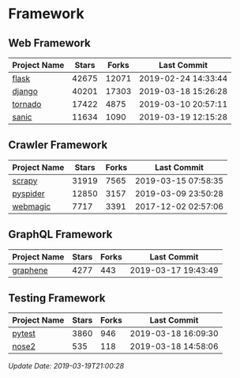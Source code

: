 # Framework

## Web Framework

| Project Name | Stars | Forks | Last Commit |
| ------------ | ----- | ----- | ----------- |
| [flask](https://github.com/pallets/flask) | 42675 | 12071 | 2019-02-24 14:33:44 |
| [django](https://github.com/django/django) | 40201 | 17303 | 2019-03-18 15:26:28 |
| [tornado](https://github.com/tornadoweb/tornado) | 17422 | 4875 | 2019-03-10 20:57:11 |
| [sanic](https://github.com/huge-success/sanic) | 11634 | 1090 | 2019-03-19 12:15:28 |

## Crawler Framework

| Project Name | Stars | Forks | Last Commit |
| ------------ | ----- | ----- | ----------- |
| [scrapy](https://github.com/scrapy/scrapy) | 31919 | 7565 | 2019-03-15 07:58:35 |
| [pyspider](https://github.com/binux/pyspider) | 12850 | 3157 | 2019-03-09 23:50:28 |
| [webmagic](https://github.com/code4craft/webmagic) | 7717 | 3391 | 2017-12-02 02:57:06 |

## GraphQL Framework

| Project Name | Stars | Forks | Last Commit |
| ------------ | ----- | ----- | ----------- |
| [graphene](https://github.com/graphql-python/graphene) | 4277 | 443 | 2019-03-17 19:43:49 |

## Testing Framework

| Project Name | Stars | Forks | Last Commit |
| ------------ | ----- | ----- | ----------- |
| [pytest](https://github.com/pytest-dev/pytest) | 3860 | 946 | 2019-03-18 16:09:30 |
| [nose2](https://github.com/nose-devs/nose2) | 535 | 118 | 2019-03-18 14:58:06 |

*Update Date: 2019-03-19T21:00:28*